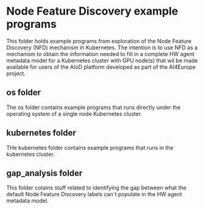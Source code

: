 # Node Feature Discovery example programs
This folder holds example programs from exploration of the Node Feature Discovery (NFD) mechanism in Kubernetes. The intention is to use NFD as a mechanism to obtain the information needed to fill in a complete HW agent metadata model for a Kubernetes cluster with GPU node(s) that wil be made available for users of the AIoD platform developed as part of the AI4Europe project.

## os folder
The os folder contains example programs that runs directly under the operating system of a single node Kubernetes cluster.

## kubernetes folder
THe kubernetes folder contains example programs that runs in the kubernetes cluster.

## gap_analysis folder
This folder cotains stuff related to identifying the gap between what the default Node Feature Discovery labels can´t populate in the HW agent metadata model.
